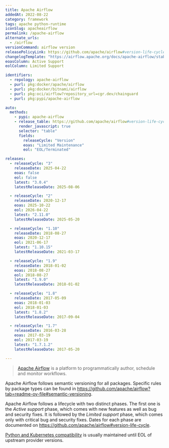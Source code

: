 ```yaml
---
title: Apache Airflow
addedAt: 2022-08-22
category: framework
tags: apache python-runtime
iconSlug: apacheairflow
permalink: /apache-airflow
alternate_urls:
  - /airflow
versionCommand: airflow version
releasePolicyLink: https://github.com/apache/airflow#version-life-cycle
changelogTemplate: "https://airflow.apache.org/docs/apache-airflow/stable/release_notes.html#airflow-{{'__LATEST__'|replace:'.','-'}}-__LATEST_RELEASE_DATE__"
eoasColumn: Active Support
eolColumn: Limited Support

identifiers:
  - repology: apache-airflow
  - purl: pkg:docker/apache/airflow
  - purl: pkg:docker/bitnami/airflow
  - purl: pkg:oci/airflow?repository_url=cgr.dev/chainguard
  - purl: pkg:pypi/apache-airflow

auto:
  methods:
    - pypi: apache-airflow
    - release_table: https://github.com/apache/airflow#version-life-cycle
      render_javascript: true
      selector: "table"
      fields:
        releaseCycle: "Version"
        eoas: "Limited Maintenance"
        eol: "EOL/Terminated"

releases:
  - releaseCycle: "3"
    releaseDate: 2025-04-22
    eoas: false
    eol: false
    latest: "3.0.4"
    latestReleaseDate: 2025-08-06

  - releaseCycle: "2"
    releaseDate: 2020-12-17
    eoas: 2025-10-22
    eol: 2026-04-22
    latest: "2.11.0"
    latestReleaseDate: 2025-05-20

  - releaseCycle: "1.10"
    releaseDate: 2018-08-27
    eoas: 2020-12-17
    eol: 2021-06-17
    latest: "1.10.15"
    latestReleaseDate: 2021-03-17

  - releaseCycle: "1.9"
    releaseDate: 2018-01-02
    eoas: 2018-08-27
    eol: 2018-08-27
    latest: "1.9.0"
    latestReleaseDate: 2018-01-02

  - releaseCycle: "1.8"
    releaseDate: 2017-05-09
    eoas: 2018-01-03
    eol: 2018-01-03
    latest: "1.8.2"
    latestReleaseDate: 2017-09-04

  - releaseCycle: "1.7"
    releaseDate: 2016-03-28
    eoas: 2017-03-19
    eol: 2017-03-19
    latest: "1.7.1.2"
    latestReleaseDate: 2017-05-20

---
```


> [Apache Airflow](https://airflow.apache.org/) is a platform to programmatically author, schedule
> and monitor workflows.

Apache Airflow follows semantic versioning for all packages. Specific rules by package types can
be found in <https://github.com/apache/airflow?tab=readme-ov-file#semantic-versioning>.

Apache Airflow follows a lifecycle with two distinct phases. The first one is the _Active support_
phase, which comes with new features as well as bug and security fixes. It is followed by the
_Limited support_ phase, which comes only with critical bug and security fixes. Dates for each
phase are documented on <https://github.com/apache/airflow#version-life-cycle>.

[Python and Kubernetes compatibility](https://github.com/apache/airflow#support-for-python-and-kubernetes-versions)
is usually maintained until EOL of upstream provider versions.
